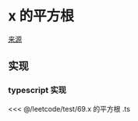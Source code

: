 # x 的平方根 
[来源](https://leetcode.cn/problems/sqrtx/)

## 实现

### typescript 实现

<<< @/leetcode/test/69.x 的平方根 .ts

